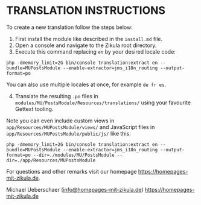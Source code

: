 # TRANSLATION INSTRUCTIONS

To create a new translation follow the steps below:

1. First install the module like described in the `install.md` file.
2. Open a console and navigate to the Zikula root directory.
3. Execute this command replacing `en` by your desired locale code:

`php -dmemory_limit=2G bin/console translation:extract en --bundle=MUPostsModule --enable-extractor=jms_i18n_routing --output-format=po`

You can also use multiple locales at once, for example `de fr es`.

4. Translate the resulting `.po` files in `modules/MU/PostsModule/Resources/translations/` using your favourite Gettext tooling.

Note you can even include custom views in `app/Resources/MUPostsModule/views/` and JavaScript files in `app/Resources/MUPostsModule/public/js/` like this:

`php -dmemory_limit=2G bin/console translation:extract en --bundle=MUPostsModule --enable-extractor=jms_i18n_routing --output-format=po --dir=./modules/MU/PostsModule --dir=./app/Resources/MUPostsModule`

For questions and other remarks visit our homepage https://homepages-mit-zikula.de.

Michael Ueberschaer (info@homepages-mit-zikula.de)
https://homepages-mit-zikula.de
